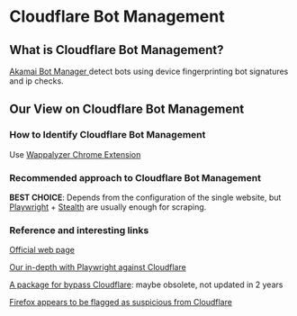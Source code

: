 # Cloudflare Bot Management

## What is Cloudflare Bot Management?
[Akamai Bot Manager ](https://www.akamai.com/products/bot-manager "Akamai") detect bots using device fingerprinting bot signatures and ip checks.

## Our View on Cloudflare Bot Management

### How to Identify Cloudflare Bot Management
Use [Wappalyzer Chrome Extension](https://github.com/reanalytics-databoutique/webscraping-open-doc/blob/0386528f99a1209a538f6d042e859cd9933011c8/Pages/Tools/Wappalyzer.md)

### Recommended approach to Cloudflare Bot Management
**BEST CHOICE**: Depends from the configuration of the single website, but [Playwright](https://github.com/reanalytics-databoutique/webscraping-open-doc/blob/main/Pages/Tools/Playwright.md) + [Stealth](https://github.com/reanalytics-databoutique/webscraping-open-doc/blob/main/Pages/Tools/Playwright_stealth.md) are usually enough for scraping.

### Reference and interesting links
[Official web page](https://www.cloudflare.com/en-gb/products/bot-management/)

[Our in-depth with Playwright against Cloudflare](https://reanalytics.freshdesk.com/discussions/topics/28000008894)

[A package for bypass Cloudflare](https://github.com/Anorov/cloudflare-scrape): maybe obsolete, not updated in 2 years

[Firefox appears to be flagged as suspicious from Cloudflare](https://brianlovin.com/hn/31459258)
